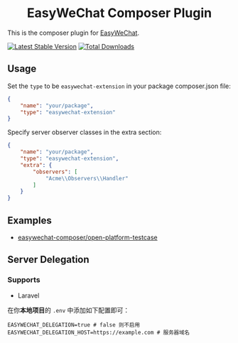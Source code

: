 <p align="center">
    <h1 align="center">EasyWeChat Composer Plugin</h1>
</p>


This is the composer plugin for [EasyWeChat](https://github.com/overtrue/wechat).

[![Latest Stable Version](https://poser.pugx.org/easywechat-composer/easywechat-composer/v/stable.png)](https://packagist.org/packages/easywechat-composer/easywechat-composer)
[![Total Downloads](https://poser.pugx.org/easywechat-composer/easywechat-composer/downloads.png)](https://packagist.org/packages/easywechat-composer/easywechat-composer)

Usage
---

Set the `type` to be `easywechat-extension` in your package composer.json file:

```json
{
    "name": "your/package",
    "type": "easywechat-extension"
}
```

Specify server observer classes in the extra section:

```json
{
    "name": "your/package",
    "type": "easywechat-extension",
    "extra": {
        "observers": [
            "Acme\\Observers\\Handler"
        ]
    }
}
```

Examples
---
* [easywechat-composer/open-platform-testcase](https://github.com/mingyoung/open-platform-testcase)

## Server Delegation

### Supports

- Laravel

在你**本地项目**的 `.env` 中添加如下配置即可：

```
EASYWECHAT_DELEGATION=true # false 则不启用
EASYWECHAT_DELEGATION_HOST=https://example.com # 服务器域名
```
